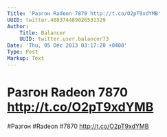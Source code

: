 ```yaml
---
Title: 'Разгон Radeon 7870 http://t.co/O2pT9xdYMB'
UUID: twitter.408374489026531329
Author:
    Title: Balancer
    UUID: twitter.user.balancer73
Date: 'Thu, 05 Dec 2013 03:17:20 +0400'
Type: Post
Markup: Text
---
```


# Разгон Radeon 7870 http://t.co/O2pT9xdYMB

#Разгон #Radeon #7870 http://t.co/O2pT9xdYMB